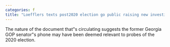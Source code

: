 ```yaml
---
categories: f
title: "Loefflers texts post2020 election go public raising new investigative questions"
---
```

The nature of the document that"s circulating suggests the former Georgia GOP senator"s phone may have been deemed relevant to probes of the 2020 election.